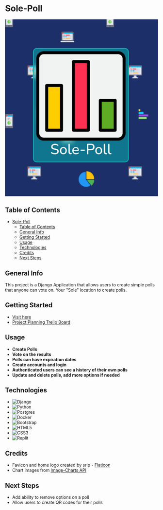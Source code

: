 # Sole-Poll

![homepage screenshot](./main_app/static/images/home_page.png)

## Table of Contents
- [Sole-Poll](#sole-poll)
  - [Table of Contents](#table-of-contents)
  - [General Info](#general-info)
  - [Getting Started](#getting-started)
  - [Usage](#usage)
  - [Technologies](#technologies)
  - [Credits](#credits)
  - [Next Steps](#next-steps)

## General Info
This project is a Django Application that allows users to create simple polls that anyone can vote on. Your "Sole" location to create polls.

## Getting Started
- [Visit here](https://sole-poll.herokuapp.com/)
- [Project Planning Trello Board](https://trello.com/b/scCt6DyH/sole-poll)

## Usage
* **Create Polls**
* **Vote on the results**
* **Polls can have expiration dates**
* **Create accounts and login**
* **Authenticated users can see a history of their own polls**
* **Update and delete polls, add more options if needed**
  
## Technologies
* ![Django](https://img.shields.io/badge/django-%23092E20.svg?style=for-the-badge&logo=django&logoColor=white)
* ![Python](https://img.shields.io/badge/python-3670A0?style=for-the-badge&logo=python&logoColor=ffdd54)
* ![Postgres](https://img.shields.io/badge/postgres-%23316192.svg?style=for-the-badge&logo=postgresql&logoColor=white)
* ![Docker](https://img.shields.io/badge/docker-%230db7ed.svg?style=for-the-badge&logo=docker&logoColor=white)
* ![Bootstrap](https://img.shields.io/badge/bootstrap-%23563D7C.svg?style=for-the-badge&logo=bootstrap&logoColor=white)
* ![HTML5](https://img.shields.io/badge/html5-%23E34F26.svg?style=for-the-badge&logo=html5&logoColor=white)
* ![CSS3](https://img.shields.io/badge/css3-%231572B6.svg?style=for-the-badge&logo=css3&logoColor=white)
* ![Replit](https://img.shields.io/badge/replit-667881?style=for-the-badge&logo=replit&logoColor=white)

## Credits
- Favicon and home logo created by srip - [Flaticon](https://www.flaticon.com/free-icons/poll)
- Chart images from [Image-Charts API](https://documentation.image-charts.com/)

## Next Steps
* Add ability to remove options on a poll
* Allow users to create QR codes for their polls